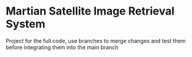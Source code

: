 # Martian Satellite Image Retrieval System
Project for the full code, use branches to merge changes and test them before integrating them into the main branch

